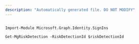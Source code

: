```yaml
---
description: "Automatically generated file. DO NOT MODIFY"
---
```


```powershellv2

Import-Module Microsoft.Graph.Identity.SignIns

Get-MgRiskDetection -RiskDetectionId $riskDetectionId

```